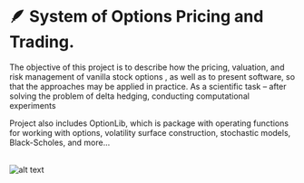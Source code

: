 # :feather: System of Options Pricing and Trading.

The objective of this project is to describe how the pricing, valuation, and risk management of vanilla stock options , as well as to present software, so that the approaches may be applied in practice. As a scientific task – after solving the problem of delta hedging, conducting computational experiments

Project also includes OptionLib, which is package with operating functions for working with options, volatility surface construction, stochastic models, Black-Scholes, and more...







\
![alt text](https://cdn.phenompeople.com/CareerConnectResources/prod/IMC1GLOBAL/images/Untitleddesign57-1632396334098.png)




